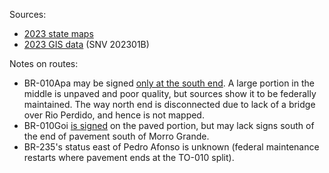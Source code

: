 Sources:
* [2023 state maps](https://www.gov.br/dnit/pt-br/rodovias/mapa-de-gerenciamento/)
* [2023 GIS data](https://geo.epl.gov.br/portal/home/item.html?id=1e51ef64981f48b08e56e9b98d92fa56) (SNV 202301B)

Notes on routes:
* BR-010Apa may be signed [only at the south end](https://www.google.com/maps/@-9.9470414,-47.9882976,3a,15.4y,23.23h,83.14t/data=!3m6!1e1!3m4!1sg06hWVDzU0fclcsYYV6xJQ!2e0!7i16384!8i8192?entry=ttu). A large portion in the middle is unpaved and poor quality, but sources show it to be federally maintained. The way north end is disconnected due to lack of a bridge over Rio Perdido, and hence is not mapped.
* BR-010Goi [is signed](https://www.google.com/maps/@-7.858928,-47.5413871,3a,15y,29.5h,86.69t/data=!3m6!1e1!3m4!1sY8ev3teUirmpN8NFsKaddw!2e0!7i16384!8i8192?entry=ttu) on the paved portion, but may lack signs south of the end of pavement south of Morro Grande.
* BR-235's status east of Pedro Afonso is unknown (federal maintenance restarts where pavement ends at the TO-010 split).
